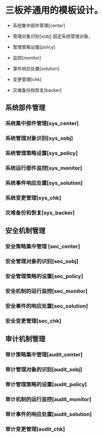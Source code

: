 # 三板斧通用的模板设计。

- 系统集中部件管理[center]

- 管理对象识别[xobj]
固定系统管理对象，

- 管理策略设置[policy]

- 监控[monitor]

- 事件响应处置[solution]

- 变更管理[chk]

- 灾难备份和恢复[backer]

## 系统部件管理

### 系统集中部件管理[sys_center]
### 系统管理对象识别[sys_xobj]
### 系统管理策略设置[sys_policy]
### 系统运行部件监控[sys_monitor]
### 系统事件响应处置[sys_solution]
### 系统变更管理[sys_chk]
### 灾难备份和恢复[sys_backer]

## 安全机制管理
### 安全策略集中管理 [sec_center]
### 安全管理对象的识别[sec_xobj]
### 安全管理策略的设置[sec_policy]
### 安全机制的运行监控[sec_monitor]
### 安全事件的响应处置[sec_solution]
### 安全变更管理[sec_chk]


## 审计机制管理
### 审计策略集中管理[audit_center]
### 审计管理对象的识别[audit_xobj]
### 审计管理策略的设置[audit_policy]
### 审计机制的运行监控[audit_monitor]
### 审计事件的响应处置[audit_solution]
### 审计变更管理[audit_chk]

